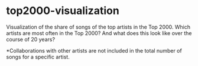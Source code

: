 # top2000-visualization
Visualization of the share of songs of the top artists in the Top 2000. Which artists are most often in the Top 2000? And what does this look like over the course of 20 years?

*Collaborations with other artists are not included in the total number of songs for a specific artist.
